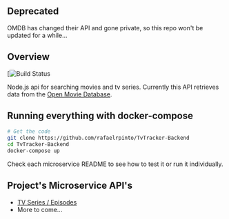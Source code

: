 ## Deprecated

OMDB has changed their API and gone private, so this repo won't be updated for a while...

## Overview

[![Build Status](https://travis-ci.org/rafaelrpinto/tv-tracker-api.svg?branch=master)

Node.js api for searching movies and tv series. Currently this API retrieves data from the [Open Movie Database](https://www.omdbapi.com/).

## Running everything with docker-compose

```bash
# Get the code
git clone https://github.com/rafaelrpinto/TvTracker-Backend
cd TvTracker-Backend
docker-compose up
```

Check each microservice README to see how to test it or run it individually.

## Project's Microservice API's

- [TV Series / Episodes](https://github.com/rafaelrpinto/TvTracker-Backend/tree/master/series-microservice)
- More to come...

